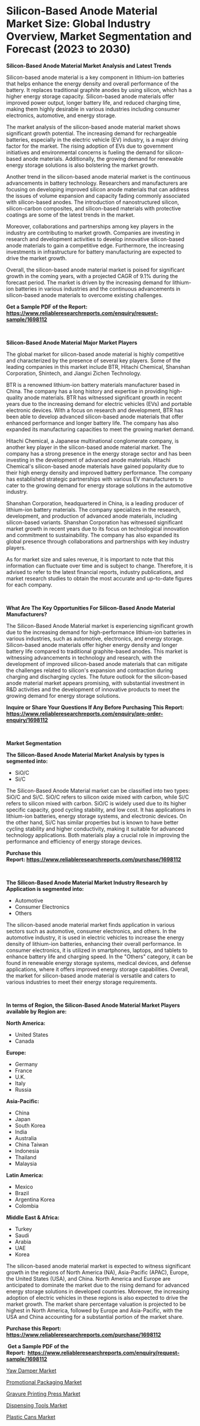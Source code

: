 <p><h1>Silicon-Based Anode Material Market Size: Global Industry Overview, Market Segmentation and Forecast (2023 to 2030)</h1></p><p><strong>Silicon-Based Anode Material Market Analysis and Latest Trends</strong></p>
<p><p>Silicon-based anode material is a key component in lithium-ion batteries that helps enhance the energy density and overall performance of the battery. It replaces traditional graphite anodes by using silicon, which has a higher energy storage capacity. Silicon-based anode materials offer improved power output, longer battery life, and reduced charging time, making them highly desirable in various industries including consumer electronics, automotive, and energy storage.</p><p>The market analysis of the silicon-based anode material market shows significant growth potential. The increasing demand for rechargeable batteries, especially in the electric vehicle (EV) industry, is a major driving factor for the market. The rising adoption of EVs due to government initiatives and environmental concerns is fueling the demand for silicon-based anode materials. Additionally, the growing demand for renewable energy storage solutions is also bolstering the market growth.</p><p>Another trend in the silicon-based anode material market is the continuous advancements in battery technology. Researchers and manufacturers are focusing on developing improved silicon anode materials that can address the issues of volume expansion and capacity fading commonly associated with silicon-based anodes. The introduction of nanostructured silicon, silicon-carbon composites, and silicon-based materials with protective coatings are some of the latest trends in the market.</p><p>Moreover, collaborations and partnerships among key players in the industry are contributing to market growth. Companies are investing in research and development activities to develop innovative silicon-based anode materials to gain a competitive edge. Furthermore, the increasing investments in infrastructure for battery manufacturing are expected to drive the market growth.</p><p>Overall, the silicon-based anode material market is poised for significant growth in the coming years, with a projected CAGR of 9.1% during the forecast period. The market is driven by the increasing demand for lithium-ion batteries in various industries and the continuous advancements in silicon-based anode materials to overcome existing challenges.</p></p>
<p><strong>Get a Sample PDF of the Report:&nbsp; <a href="https://www.reliableresearchreports.com/enquiry/request-sample/1698112">https://www.reliableresearchreports.com/enquiry/request-sample/1698112</a></strong></p>
<p>&nbsp;</p>
<p><strong>Silicon-Based Anode Material Major Market Players</strong></p>
<p><p>The global market for silicon-based anode material is highly competitive and characterized by the presence of several key players. Some of the leading companies in this market include BTR, Hitachi Chemical, Shanshan Corporation, Shintech, and Jiangxi Zichen Technology. </p><p>BTR is a renowned lithium-ion battery materials manufacturer based in China. The company has a long history and expertise in providing high-quality anode materials. BTR has witnessed significant growth in recent years due to the increasing demand for electric vehicles (EVs) and portable electronic devices. With a focus on research and development, BTR has been able to develop advanced silicon-based anode materials that offer enhanced performance and longer battery life. The company has also expanded its manufacturing capacities to meet the growing market demand.</p><p>Hitachi Chemical, a Japanese multinational conglomerate company, is another key player in the silicon-based anode material market. The company has a strong presence in the energy storage sector and has been investing in the development of advanced anode materials. Hitachi Chemical's silicon-based anode materials have gained popularity due to their high energy density and improved battery performance. The company has established strategic partnerships with various EV manufacturers to cater to the growing demand for energy storage solutions in the automotive industry.</p><p>Shanshan Corporation, headquartered in China, is a leading producer of lithium-ion battery materials. The company specializes in the research, development, and production of advanced anode materials, including silicon-based variants. Shanshan Corporation has witnessed significant market growth in recent years due to its focus on technological innovation and commitment to sustainability. The company has also expanded its global presence through collaborations and partnerships with key industry players.</p><p>As for market size and sales revenue, it is important to note that this information can fluctuate over time and is subject to change. Therefore, it is advised to refer to the latest financial reports, industry publications, and market research studies to obtain the most accurate and up-to-date figures for each company.</p></p>
<p>&nbsp;</p>
<p><strong>What Are The Key Opportunities For Silicon-Based Anode Material Manufacturers?</strong></p>
<p><p>The Silicon-Based Anode Material market is experiencing significant growth due to the increasing demand for high-performance lithium-ion batteries in various industries, such as automotive, electronics, and energy storage. Silicon-based anode materials offer higher energy density and longer battery life compared to traditional graphite-based anodes. This market is witnessing advancements in technology and research, with the development of improved silicon-based anode materials that can mitigate the challenges related to silicon's expansion and contraction during charging and discharging cycles. The future outlook for the silicon-based anode material market appears promising, with substantial investment in R&D activities and the development of innovative products to meet the growing demand for energy storage solutions.</p></p>
<p><strong>Inquire or Share Your Questions If Any Before Purchasing This Report: <a href="https://www.reliableresearchreports.com/enquiry/pre-order-enquiry/1698112">https://www.reliableresearchreports.com/enquiry/pre-order-enquiry/1698112</a></strong></p>
<p>&nbsp;</p>
<p><strong>Market Segmentation</strong></p>
<p><strong>The Silicon-Based Anode Material Market Analysis by types is segmented into:</strong></p>
<p><ul><li>SiO/C</li><li>Si/C</li></ul></p>
<p><p>The Silicon-Based Anode Material market can be classified into two types: SiO/C and Si/C. SiO/C refers to silicon oxide mixed with carbon, while Si/C refers to silicon mixed with carbon. SiO/C is widely used due to its higher specific capacity, good cycling stability, and low cost. It has applications in lithium-ion batteries, energy storage systems, and electronic devices. On the other hand, Si/C has similar properties but is known to have better cycling stability and higher conductivity, making it suitable for advanced technology applications. Both materials play a crucial role in improving the performance and efficiency of energy storage devices.</p></p>
<p><strong>Purchase this Report:&nbsp;<a href="https://www.reliableresearchreports.com/purchase/1698112">https://www.reliableresearchreports.com/purchase/1698112</a></strong></p>
<p>&nbsp;</p>
<p><strong>The Silicon-Based Anode Material Market Industry Research by Application is segmented into:</strong></p>
<p><ul><li>Automotive</li><li>Consumer Electronics</li><li>Others</li></ul></p>
<p><p>The silicon-based anode material market finds application in various sectors such as automotive, consumer electronics, and others. In the automotive industry, it is used in electric vehicles to increase the energy density of lithium-ion batteries, enhancing their overall performance. In consumer electronics, it is utilized in smartphones, laptops, and tablets to enhance battery life and charging speed. In the "Others" category, it can be found in renewable energy storage systems, medical devices, and defense applications, where it offers improved energy storage capabilities. Overall, the market for silicon-based anode material is versatile and caters to various industries to meet their energy storage requirements.</p></p>
<p>&nbsp;</p>
<p><strong>In terms of Region, the Silicon-Based Anode Material Market Players available by Region are:</strong></p>
<p>
    <p> <strong> North America: </strong>
        <ul>
            <li>United States</li>
            <li>Canada</li>
        </ul>
        </p> 
    <p> <strong> Europe: </strong>
        <ul>
            <li>Germany</li>
            <li>France</li>
            <li>U.K.</li>
            <li>Italy</li>
            <li>Russia</li>
        </ul>
        </p> 
    <p> <strong> Asia-Pacific: </strong>
        <ul>
            <li>China</li>
            <li>Japan</li>
            <li>South Korea</li>
            <li>India</li>
            <li>Australia</li>
            <li>China Taiwan</li>
            <li>Indonesia</li>
            <li>Thailand</li>
            <li>Malaysia</li>
        </ul>
        </p> 
    <p> <strong> Latin America: </strong>
        <ul>
            <li>Mexico</li>
            <li>Brazil</li>
            <li>Argentina Korea</li>
            <li>Colombia</li>
        </ul>
        </p> 
    <p> <strong> Middle East & Africa: </strong>
        <ul>
            <li>Turkey</li>
            <li>Saudi</li>
            <li>Arabia</li>
            <li>UAE</li>
            <li>Korea</li>
        </ul>
    </p>
    </p>
<p><p>The silicon-based anode material market is expected to witness significant growth in the regions of North America (NA), Asia-Pacific (APAC), Europe, the United States (USA), and China. North America and Europe are anticipated to dominate the market due to the rising demand for advanced energy storage solutions in developed countries. Moreover, the increasing adoption of electric vehicles in these regions is also expected to drive the market growth. The market share percentage valuation is projected to be highest in North America, followed by Europe and Asia-Pacific, with the USA and China accounting for a substantial portion of the market share.</p></p>
<p><strong>Purchase this Report: <a href="https://www.reliableresearchreports.com/purchase/1698112">https://www.reliableresearchreports.com/purchase/1698112</a></strong></p>
<p>&nbsp;<strong>Get a Sample PDF of the Report:&nbsp;&nbsp;<a href="https://www.reliableresearchreports.com/enquiry/request-sample/1698112">https://www.reliableresearchreports.com/enquiry/request-sample/1698112</a></strong></p>
<p><strong></strong></p>
<p><p><a href="https://www.linkedin.com/pulse/yaw-damper-market-size-share-global-analysis-report-2023/">Yaw Damper Market</a></p><p><a href="https://medium.com/@freedayundt/promotional-packaging-market-size-growth-forecast-2023-2030-6318489c6e9c">Promotional Packaging Market</a></p><p><a href="https://www.linkedin.com/pulse/gravure-printing-press-market-share-amp-new/">Gravure Printing Press Market</a></p><p><a href="https://www.linkedin.com/pulse/dispensing-tools-market-size-growth-forecast/">Dispensing Tools Market</a></p><p><a href="https://medium.com/@judyhunter52/plastic-cans-nbsp-market-focuses-on-market-share-size-and-projected-forecast-till-2030-87cd254868dd">Plastic Cans Market</a></p></p>